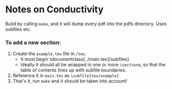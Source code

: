 # Notes on Conductivity

Build by calling `make`, and it will dump every pdf into the pdfs directory.
Uses subfiles etc.

### To add a new section:
1. Create the `example.tex` file in `/tex`.
   * It must begin \documentclass[../main.tex]{subfiles}
   * Ideally it should all be wrapped in one or more `\section`s, so that the table of contents lines up with subfile boundaries.
1. Reference it in `main.tex` as `\subfile{tex/example}`
1. That's it, run `make` and it should be taken into account!